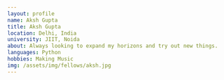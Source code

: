 ```yaml
---
layout: profile
name: Aksh Gupta
title: Aksh Gupta
location: Delhi, India
university: JIIT, Noida
about: Always looking to expand my horizons and try out new things.
languages: Python
hobbies: Making Music
img: /assets/img/fellows/aksh.jpg
---
```

